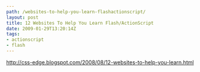 ```yaml
---
path: /websites-to-help-you-learn-flashactionscript/
layout: post
title: 12 Websites To Help You Learn Flash/ActionScript
date: 2009-01-29T13:20:14Z
tags:
- actionscript
- flash
---
```


<a href="http://css-edge.blogspot.com/2008/08/12-websites-to-help-you-learn.html">http://css-edge.blogspot.com/2008/08/12-websites-to-help-you-learn.html</a>